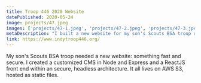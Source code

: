 ```yaml
---
title: Troop 446 2020 Website
datePublished: 2020-05-24
image: projects/47.jpeg
images: ['projects/47-1.jpeg', 'projects/47-2.jpeg', 'projects/47-3.jpeg']
metaDescription: "I built a new website for my son's Scouts BSA troop using React and Node in a headless arcitecture: fast, secure and easy to use."
link: https://www.indytroop446.org/
---
```


My son's Scouts BSA troop needed a new website: something fast and secure. I created a customized CMS in Node and Express and a ReactJS front end within an secure, headless architecture. It all lives on AWS S3, hosted as static files.
